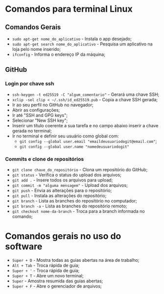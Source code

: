 # Comandos para terminal Linux
## Comandos Gerais
* `sudo apt-get nome_do_aplicativo` - Instala o app desejado;
* `sudo apt-get search nome_do_aplicativo` - Pesquisa um aplicativo na loja pelo nome inserido;
* `ifconfig` - Informa o endereço IP da máquina;
## GitHub
### Login por chave ssh
* `ssh-keygen -t ed25519 -C "algum_comentario"` - Gerará uma chave SSH;
* `xclip -sel clip < ~/.ssh/id_ed25519.pub` - Copia a chave SSH gerada;
* Ir ao seu perfil no GitHub no navegador;
* Abrir as configurações;
* Ir até "SSH and GPG keys";
* Selecionar "New SSH key";
* Inserir um título coerente a sua tarefa e no campo abaixo inserir a chave gerada no terminal;
* Ir no terminal e definir seu usuário como global com:
    * `git config --global user.email "emaildeusuariodogit@email.com"`;
    * `git config --global user.name "nomedeusuariodogit"`
### Commits e clone de repositórios 
* `git clone chave_do_repositório` - Clona um repositório do GitHub;
* `git status` - Verifica o status do upload dos arquivos;
* `git add .` - Insere todos os arquivos para upload;
* `git commit -m "alguma mensagem"` - Upload dos arquivos;
* `git push` - Envia as alterações para o repositório;
* `git pull` - Instala as alterações do repositório;
* `git branch` - Lista as branches do repositório no computador;
* `git branch -a` - Lista as branches do repositório remoto;
* `git checkout nome-da-branch` - Troca para a branch informada no comando;


# Comandos gerais no uso do software
* `Super + D` - Mostra todas as guias abertas na área de trabalho;
* `Alt + Tab` - Troca rápida de guia;
* `Super + '` - Troca rápida de guia;
* `Super + T` - Abre um novo terminal;
* `Super` - Amostra resumida das guias abertas;
* `Super + F` - Abre o gerenciador de arquivos;